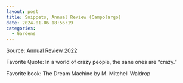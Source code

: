 ```yaml
---
layout: post
title: Snippets, Annual Review (Campolargo)
date: 2024-01-06 18:56:19
categories:
  - Gardens
---
```

Source: [Annual Review 2022](https://www.juandavidcampolargo.com/blog/annual-review-2022)

Favorite Quote: In a world of crazy people, the sane ones are “crazy.”

Favorite book: The Dream Machine by M. Mitchell Waldrop